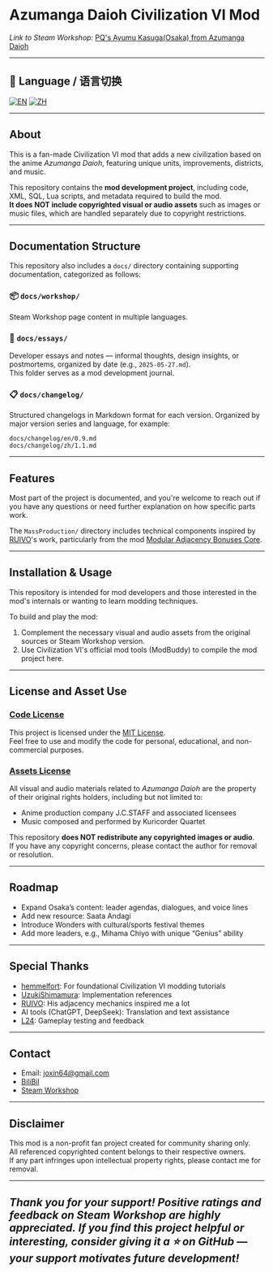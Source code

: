 # Azumanga Daioh Civilization VI Mod

*Link to Steam Workshop:* [PQ's Ayumu Kasuga(Osaka) from Azumanga Daioh](https://steamcommunity.com/sharedfiles/filedetails/?id=3476784880)

---

## 📖 Language / 语言切换

[![EN](https://img.shields.io/badge/lang-English-blue)](README.md)
[![ZH](https://img.shields.io/badge/lang-简体中文-red)](README.zh.md)

---

## About

This is a fan-made Civilization VI mod that adds a new civilization based on the anime *Azumanga Daioh*, featuring unique units, improvements, districts, and music.

This repository contains the **mod development project**, including code, XML, SQL, Lua scripts, and metadata required to build the mod.  
**It does NOT include copyrighted visual or audio assets** such as images or music files, which are handled separately due to copyright restrictions.

---

## Documentation Structure

This repository also includes a `docs/` directory containing supporting documentation, categorized as follows:

### 📦 `docs/workshop/`
Steam Workshop page content in multiple languages.  

### 📝 `docs/essays/`
Developer essays and notes — informal thoughts, design insights, or postmortems, organized by date (e.g., `2025-05-27.md`).  
This folder serves as a mod development journal.

### 📋 `docs/changelog/`
Structured changelogs in Markdown format for each version.
Organized by major version series and language, for example:

```
docs/changelog/en/0.9.md
docs/changelog/zh/1.1.md
```

---

## Features

Most part of the project is documented, and you're welcome to reach out if you have any questions or need further explanation on how specific parts work.

The `MassProduction/` directory includes technical components inspired by [RUIVO](https://steamcommunity.com/profiles/76561198864459088)'s work, particularly from the mod [Modular Adjacency Bonuses Core](https://steamcommunity.com/sharedfiles/filedetails/?id=3429735059).

---

## Installation & Usage

This repository is intended for mod developers and those interested in the mod's internals or wanting to learn modding techniques.

To build and play the mod:

1. Complement the necessary visual and audio assets from the original sources or Steam Workshop version.
2. Use Civilization VI's official mod tools (ModBuddy) to compile the mod project here.

---

## License and Asset Use

### [Code License](LICENSE)

This project is licensed under the [MIT License](LICENSE).  
Feel free to use and modify the code for personal, educational, and non-commercial purposes.

### [Assets License](./ASSETS-LICENSE.md)

All visual and audio materials related to *Azumanga Daioh* are the property of their original rights holders, including but not limited to:

- Anime production company J.C.STAFF and associated licensees  
- Music composed and performed by Kuricorder Quartet

This repository **does NOT redistribute any copyrighted images or audio**.  
If you have any copyright concerns, please contact the author for removal or resolution.

---

## Roadmap

- Expand Osaka’s content: leader agendas, dialogues, and voice lines  
- Add new resource: Saata Andagi  
- Introduce Wonders with cultural/sports festival themes  
- Add more leaders, e.g., Mihama Chiyo with unique “Genius” ability

---

## Special Thanks

- [hemmelfort](https://space.bilibili.com/28399130): For foundational Civilization VI modding tutorials  
- [UzukiShimamura](https://steamcommunity.com/profiles/76561198402598762): Implementation references  
- [RUIVO](https://steamcommunity.com/profiles/76561198864459088): His adjacency mechanics inspired me a lot
- AI tools (ChatGPT, DeepSeek): Translation and text assistance  
- [L24](https://space.bilibili.com/3546631957908287): Gameplay testing and feedback  

---

## Contact

- Email: joxin64@gmail.com
- [BiliBil](https://space.bilibili.com/96237361)
- [Steam Workshop](https://steamcommunity.com/profiles/76561198819319969/)

---

## Disclaimer

This mod is a non-profit fan project created for community sharing only.  
All referenced copyrighted content belongs to their respective owners.  
If any part infringes upon intellectual property rights, please contact me for removal.

---

*Thank you for your support! Positive ratings and feedback on Steam Workshop are highly appreciated.*
*If you find this project helpful or interesting, consider giving it a ⭐ on GitHub — your support motivates future development!*  
---

